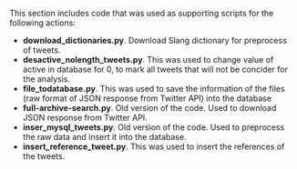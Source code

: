This section includes code that was used as supporting scripts for the following actions:

- **download_dictionaries.py**. Download Slang dictionary for preprocess of tweets.
- **desactive_nolength_tweets.py**. This was used to change value of active in database for 0, to mark all tweets that will not be concider for the analysis.
- **file_todatabase.py**. This was used to save the information of the files (raw format of JSON response from Twitter API) into the database
- **full-archive-search.py**. Old version of the code. Used to download JSON response from Twitter API.
- **inser_mysql_tweets.py**. Old version of the code. Used to preprocess the raw data and insert it into the database.
- **insert_reference_tweet.py**. This was used to insert the references of the tweets.
